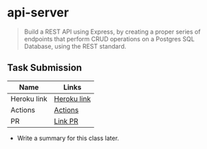 # api-server


> Build a REST API using Express, by creating a proper series of endpoints that perform CRUD operations on a Postgres SQL Database, using the REST standard.

## Task Submission

|   Name |  Links  |
|--- |--- |
|  Heroku link |[Heroku link](https://api-server-mujahed.herokuapp.com/)    |
|  Actions |[Actions ](https://github.com/Mujahedyousef/api-server/actions)   |
|  PR | [Link PR](https://github.com/Mujahedyousef/api-server/pull/1)  |

* Write a summary for this class later.  
